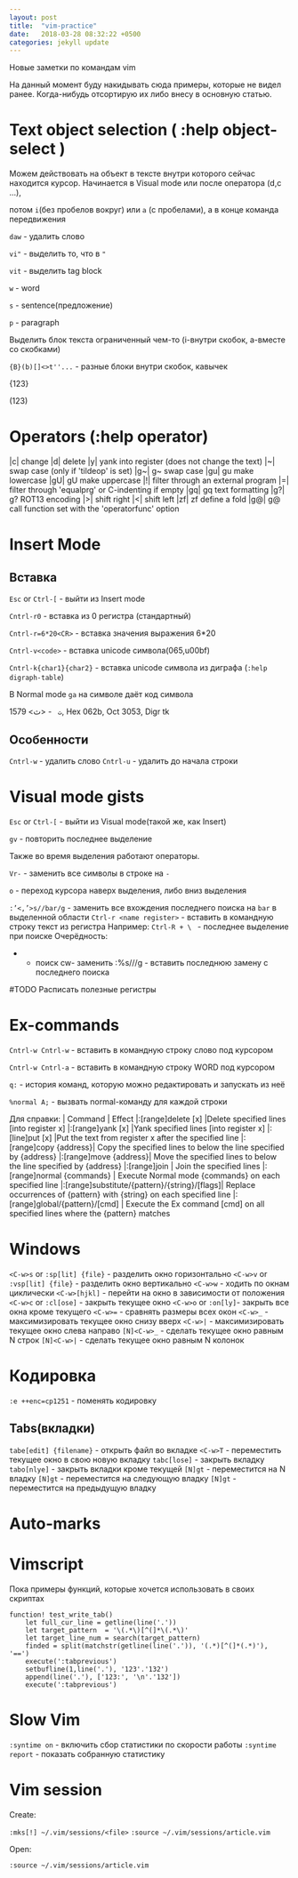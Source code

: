 ```yaml
---
layout: post
title:  "vim-practice"
date:   2018-03-28 08:32:22 +0500
categories: jekyll update
---
```


Новые заметки по командам vim

На данный момент буду накидывать сюда примеры, которые не видел ранее.
Когда-нибудь отсортирую их либо внесу в основную статью.

# Text object selection ( :help object-select )

Можем действовать на объект в тексте внутри которого сейчас находится курсор.
Начинается в Visual mode или после оператора (d,c ...),

потом `i`(без пробелов вокруг) или `a` (с пробелами), а в конце команда передвижения

`daw` -  удалить слово

`vi"` - выделить то, что в `"`

`vit` - выделить tag block

`w` - word

`s` - sentence(предложение)

`p` - paragraph

Выделить блок текста ограниченный чем-то (i-внутри скобок, a-вместе со скобками)

`{B}(b)[]<>t''...` - разные блоки внутри скобок, кавычек

{123}

(123)

# Operators (:help operator)

|c|		change
|d|		delete
|y|		yank into register (does not change the text)
|~|		swap case (only if 'tildeop' is set)
|g~|	g~	swap case
|gu|	gu	make lowercase
|gU|	gU	make uppercase
|!|	    filter through an external program
|=|		filter through 'equalprg' or C-indenting if empty
|gq|	gq	text formatting
|g?|	g?	ROT13 encoding
|>|		shift right
|<|		shift left
|zf|	zf	define a fold
|g@|	g@	call function set with the 'operatorfunc' option

# Insert Mode

## Вставка

`Esc` or `Ctrl-[` - выйти из Insert mode

`Cntrl-r0` - вставка из 0 регистра (стандартный)

`Cntrl-r=6*20<CR>` - вставка значения выражения 6*20

`Cntrl-v<code>` - вставка unicode символа(065,u00bf)

`Cntrl-k{char1}{char2}` - вставка unicode символа из диграфа (`:help digraph-table`)

В Normal mode `ga` на символе даёт код символа

`ث ` -  <ﺙ> 1579, Hex 062b, Oct 3053, Digr tk

## Особенности

`Cntrl-w` - удалить слово
`Cntrl-u` - удалить до начала строки

# Visual mode gists

`Esc` or `Ctrl-[` - выйти из Visual mode(такой же, как Insert)

`gv` - повторить последнее выделение

Также во время выделения работают операторы.

`Vr-` - заменить все символы в строке на `-`

`o` - переход курсора наверх выделения, либо вниз выделения

`:’<,’>s//bar/g` - заменить все вхождения последнего поиска на `bar` в выделенной области
`Ctrl-r <name register>` - вставить в командную строку текст из регистра
Например:
  `Ctrl-R + \ ` - последнее выделение при поиске
Очерёдность:
* - поиск
cw<text>- заменить
:%s//<C-r><C-w>/g - вставить последнюю замену с последнего поиска


#TODO Расписать полезные регистры

# Ex-commands

`Cntrl-w Cntrl-w` -  вставить в командную строку слово под курсором

`Cntrl-w Cntrl-a` - вставить в командную строку WORD под курсором

`q:` - история команд, которую можно редактировать и запускать из неё

`%normal A;` - вызвать normal-команду для каждой строки

Для справки:
| Command | Effect
|:[range]delete [x] |Delete specified lines [into register x]
|:[range]yank [x] |Yank specified lines [into register x]
|:[line]put [x] |Put the text from register x after the specified line
|:[range]copy {address}|  Copy the specified lines to below the line specified by {address}
|:[range]move {address}|  Move the specified lines to below the line specified by {address}
|:[range]join | Join the specified lines
|:[range]normal {commands} | Execute Normal mode {commands} on each specified line
|:[range]substitute/{pattern}/{string}/[flags]| Replace occurrences of {pattern} with {string} on each specified line
|:[range]global/{pattern}/[cmd] | Execute the Ex command [cmd] on all specified lines where the {pattern} matches


# Windows

`<C-w>s` or `:sp[lit] {file}` - разделить окно горизонтально
`<C-w>v` or `:vsp[lit] {file}` - разделить окно вертикально
`<C-w>w` - ходить по окнам циклически
`<C-w>[hjkl]` -  перейти на окно в зависимости от положения
`<C-w>с` or `:cl[ose]` - закрыть текущее окно
`<C-w>o` or `:on[ly]`- закрыть все окна кроме текущего
`<C-w>=` - сравнять размеры всех окон
`<C-w>_` - максимизировать текущее окно снизу вверх
`<C-w>|` - максимизировать текущее окно слева направо
`[N]<C-w>_` - сделать текущее окно равным N строк
`[N]<C-w>|` - сделать текущее окно равным N колонок


# Кодировка

`:e ++enc=cp1251` - поменять кодировку

## Tabs(вкладки)
`tabe[edit] {filename}` - открыть файл во вкладке
`<C-w>T` - переместить текущее окно в свою новую вкладку
`tabc[lose]` - закрыть вкладку
`tabo[nlye]` - закрыть вкладки кроме текущей
`[N]gt` - переместится на N владку
`[N]gt` - переместится на следующую владку
`[N]gt` - переместится на предыдущую владку

# Auto-marks


# Vimscript

Пока примеры функций, которые хочется использовать в своих скриптах
```
function! test_write_tab()
    let full_cur_line = getline(line('.'))
    let target_pattern  = '\(.*\)[^(]*\(.*\)'
    let target_line_num = search(target_pattern)
    finded = split(matchstr(getline(line('.')), '(.*)[^(]*(.*)'), '==')
    execute(':tabprevious')
    setbufline(1,line('.'), '123'.'132')
    append(line('.'), ['123:', '\n'.'132'])
    execute(':tabprevious')
```

# Slow Vim

`:syntime on` - включить сбор статистики по скорости работы
`:syntime report` - показать собранную статистику

# Vim session

Create:

`:mks[!] ~/.vim/sessions/<file>`
`:source ~/.vim/sessions/article.vim`

Open:

`:source ~/.vim/sessions/article.vim`

<!-- :public: -->
